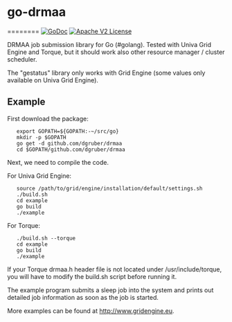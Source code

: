 # go-drmaa #
========
[![GoDoc](http://img.shields.io/badge/godoc-reference-blue.svg)](http://godoc.org/github.com/dgruber/drmaa)
[![Apache V2 License](http://img.shields.io/badge/license-Apache%20V2-blue.svg)](https://raw.githubusercontent.com/dgruber/drmaa/LICENSE)

DRMAA job submission library for Go (#golang). Tested with Univa Grid Engine
and Torque, but it should work also other resource manager / cluster scheduler. 

The "gestatus" library only works with Grid Engine (some values only available
on Univa Grid Engine).

## Example ##

First download the package:

~~~
   export GOPATH=${GOPATH:-~/src/go}
   mkdir -p $GOPATH
   go get -d github.com/dgruber/drmaa
   cd $GOPATH/github.com/dgruber/drmaa
~~~

Next, we need to compile the code.

For Univa Grid Engine:

~~~
   source /path/to/grid/engine/installation/default/settings.sh
   ./build.sh
   cd example
   go build
   ./example
~~~

For Torque:

~~~
   ./build.sh --torque
   cd example
   go build
   ./example
~~~

If your Torque drmaa.h header file is not located under /usr/include/torque,
you will have to modify the build.sh script before running it.

The example program submits a sleep job into the system and prints out detailed
job information as soon as the job is started.

More examples can be found at http://www.gridengine.eu.
